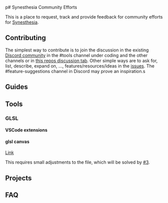 p# Synesthesia Community Efforts

This is a place to request, track and provide feedback for community efforts for [Synesthesia](https://synesthesia.live).

## Contributing

The simplest way to contribute is to join the discussion in the existing [Discord community](https://discord.gg/dMVvCgXxtU) in the #tools channel under coding and the other channels or in [this repos discussion tab](https://github.com/mattorp/synesthesia-community-efforts/discussions). Other simple ways are to ask for, list, describe, expand on, ..., features/resources/ideas in the [issues](https://github.com/mattorp/synesthesia-community-efforts/issues). The #feature-suggestions channel in Discord may prove an inspiration.s

## Guides

## Tools

### GLSL

#### VSCode extensions

#### glsl canvas

[Link](https://marketplace.visualstudio.com/items?itemName=circledev.glsl-canvas)

This requires small adjustments to the file, which will be solved by [#3][i3].

[i3]: https://github.com/mattorp/synesthesia-community-efforts/issues/3

## Projects

## FAQ
